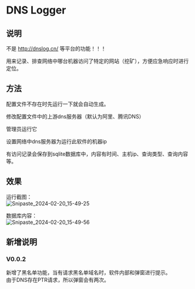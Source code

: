 # DNS Logger   
## 说明  
不是 http://dnslog.cn/  等平台的功能！！！  

用来记录、排查网络中哪台机器访问了特定的网站（挖矿），方便应急响应时进行定位。  

## 方法  
配置文件不存在时先运行一下就会自动生成。   

修改配置文件中的上游dns服务器（默认为阿里、腾讯DNS）  

管理员运行它  

设置网络中dns服务器为运行此软件的机器ip  

有访问记录会保存到sqlite数据库中，内容有时间、主机ip、查询类型、查询内容等。  

## 效果  

运行截图：  
![Snipaste_2024-02-20_15-49-25](https://github.com/wrysunny/dns-logger/assets/20748454/67f15896-5dfe-4a15-95a2-452155483d02)  


数据库内容：  
![Snipaste_2024-02-20_15-49-56](https://github.com/wrysunny/dns-logger/assets/20748454/ea3f3888-d9ff-4b6d-87f1-8c59fec87e6b)  

## 新增说明   

### V0.0.2   
新增了黑名单功能，当有请求黑名单域名时，软件内部和弹窗进行提示。  
由于DNS存在PTR请求，所以弹窗会有两次。  
